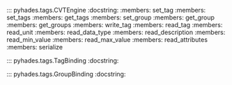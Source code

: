 ::: pyhades.tags.CVTEngine
    :docstring:
    :members: set_tag
    :members: set_tags
    :members: get_tags
    :members: set_group
    :members: get_group
    :members: get_groups
    :members: write_tag
    :members: read_tag
    :members: read_unit
    :members: read_data_type
    :members: read_description
    :members: read_min_value
    :members: read_max_value
    :members: read_attributes
    :members: serialize

::: pyhades.tags.TagBinding
    :docstring:

::: pyhades.tags.GroupBinding
    :docstring:
